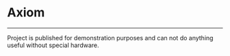 # Axiom

----
Project is published for demonstration purposes and can not do anything useful without special hardware.


